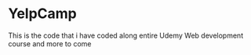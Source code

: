 # YelpCamp

This is the code that i have coded along entire Udemy Web development course and more to come
